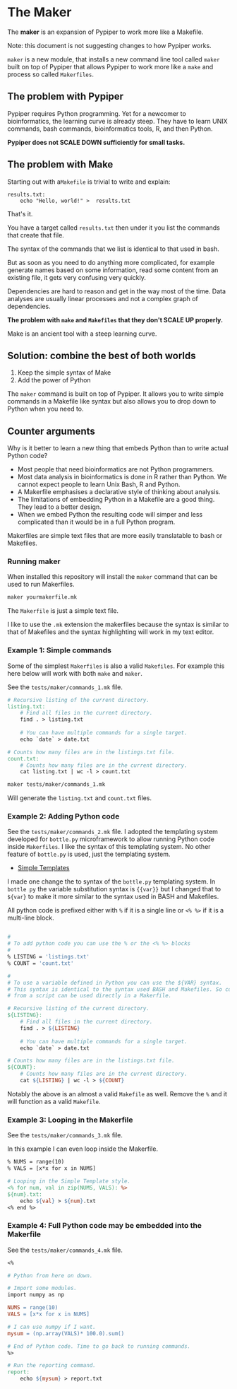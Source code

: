 # The Maker

The **maker** is an expansion of Pypiper to work more like a Makefile.

Note: this document is not suggesting changes to how Pypiper works. 

`maker` is a new module, that installs a new command line tool called `maker` built on top of Pypiper that allows Pypiper to work more like a `make` and process so called `Makerfiles`.

## The problem with Pypiper

Pypiper requires Python programming. Yet for a newcomer to bioinformatics, 
the learning curve is already steep. They have to learn UNIX commands, bash commands, bioinformatics tools, R, and then Python.

**Pypiper does not SCALE DOWN sufficiently for small tasks.**


## The problem with Make

Starting out with a`Makefile` is trivial to write and explain:

```
results.txt:
    echo "Hello, world!" >  results.txt
```

That's it.

You have a target called `results.txt` then under it you list the commands that create that file. 

The syntax of the commands that we list is identical to that used in bash. 

But as soon as you need to do anything more complicated, for example generate names based on some information, read some content from an existing file, it gets very confusing very quickly. 

Dependencies are hard to reason and get in the way most of the time. Data analyses are usually linear processes and not a complex graph of dependencies.

**The problem with `make` and `Makefiles` that they don't SCALE UP properly.**

Make is an ancient tool with a steep learning curve.

## Solution: combine the best of both worlds

1. Keep the simple syntax of Make
2. Add the power of Python

The `maker` command is built on top of Pypiper. It allows you to write simple commands in a Makefile like syntax but also allows you to drop down to Python when you need to.

## Counter arguments

Why is it better to learn a new thing that embeds Python than to write actual Python code?

* Most people that need bioinformatics are not Python programmers.
* Most data analysis in bioinformatics is done in R rather than Python. We cannot expect people to learn Unix Bash, R and Python.
* A Makerfile emphasises a declarative style of thinking about analysis.
* The limitations of embedding Python in a Makefile are a good thing. They lead to a better design.
* When we embed Python the resulting code will simper and less complicated than it would be in a full Python program.

Makerfiles are simple text files that are more easily translatable to bash or Makefiles.

### Running maker

When installed this repository will install the `maker` command that can be used to run Makerfiles.

```bash
maker yourmakerfile.mk
```

The `Makerfile` is just a simple text file.

I like to use the `.mk` extension the makerfiles because the syntax is similar to that of Makefiles and the syntax highlighting will work in my text editor.

### Example 1: Simple commands

Some of the simplest `Makerfiles` is also a valid `Makefiles`. For example this here below will work with both `make` and `maker`.

See the `tests/maker/commands_1.mk` file.

```makefile
# Recursive listing of the current directory.
listing.txt:
    # Find all files in the current directory.
    find . > listing.txt
    
    # You can have multiple commands for a single target.
    echo `date` > date.txt

# Counts how many files are in the listings.txt file.
count.txt:
    # Counts how many files are in the current directory.
    cat listing.txt | wc -l > count.txt
```

```bash
maker tests/maker/commands_1.mk
```

Will generate the `listing.txt` and `count.txt` files.

### Example 2: Adding Python code

See the `tests/maker/commands_2.mk` file. I adopted the templating system developed for `bottle.py` microframework to allow running Python code inside `Makerfiles`. I like the syntax of this templating system. No other feature of `bottle.py` is used, just the templating system.

* [Simple Templates][templates]

[templates]: https://bottlepy.org/docs/dev/stpl.html

I made one change the to syntax of the `bottle.py` templating system. In `bottle py` the variable substitution syntax is `{{var}}` but I changed that to `${var}` to make it more similar to the syntax used in BASH and Makefiles.

All python code is prefixed either with `%` if it is a single line or `<% %>` if it is a multi-line block.


```makefile

#
# To add python code you can use the % or the <% %> blocks
#
% LISTING = 'listings.txt'
% COUNT = 'count.txt'

#
# To use a variable defined in Python you can use the ${VAR} syntax.
# This syntax is identical to the syntax used BASH and Makefiles. So code
# from a script can be used directly in a Makerfile.

# Recursive listing of the current directory.
${LISTING}:
    # Find all files in the current directory.
    find . > ${LISTING}
    
    # You can have multiple commands for a single target.
    echo `date` > date.txt

# Counts how many files are in the listings.txt file.
${COUNT}:
    # Counts how many files are in the current directory.
    cat ${LISTING} | wc -l > ${COUNT}
```

Notably the above is an almost a valid `Makefile` as well. Remove the `%` and it will function as a valid `Makefile`. 

### Example 3: Looping in the Makerfile

See the `tests/maker/commands_3.mk` file.

In this example I can even loop inside the Makerfile. 

```makefile
% NUMS = range(10)
% VALS = [x*x for x in NUMS]

# Looping in the Simple Template style.
<% for num, val in zip(NUMS, VALS): %>
${num}.txt:
	echo ${val} > ${num}.txt
<% end %>
```

### Example 4: Full Python code may be embedded into the Makerfile

See the `tests/maker/commands_4.mk` file.

```makefile
<%

# Python from here on down.

# Import some modules.
import numpy as np

NUMS = range(10)
VALS = [x*x for x in NUMS]

# I can use numpy if I want.
mysum = (np.array(VALS)* 100.0).sum()

# End of Python code. Time to go back to running commands.
%>

# Run the reporting command.
report:
	echo ${mysum} > report.txt

```




















